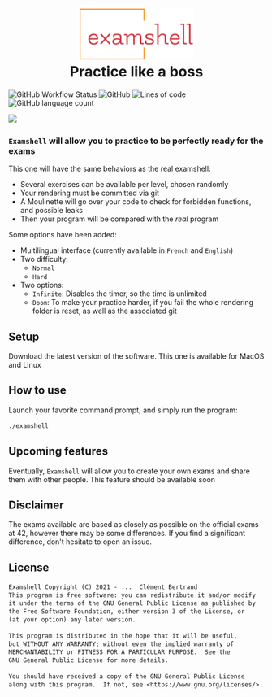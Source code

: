 <h1 align="center">
    <img height="100" src="md/logo.svg" alt=""><br>
	Practice like a boss
</h1>

<img alt="GitHub Workflow Status" src="https://img.shields.io/github/workflow/status/c-bertran/examshell/Build%20Binary?style=flat-square"/> <img alt="GitHub" src="https://img.shields.io/github/license/c-bertran/examshell?style=flat-square"> ![Lines of code](https://img.shields.io/tokei/lines/github/c-bertran/examshell?style=flat-square) <img alt="GitHub language count" src="https://img.shields.io/github/languages/count/c-bertran/examshell?style=flat-square">



<img src="md/main.gif"></img>

### `Examshell` will allow you to practice to be perfectly ready for the exams

This one will have the same behaviors as the real examshell:
- Several exercises can be available per level, chosen randomly
- Your rendering must be committed via git
- A Moulinette will go over your code to check for forbidden functions, and possible leaks
- Then your program will be compared with the _real_ program

Some options have been added:
- Multilingual interface (currently available in `French` and `English`)
- Two difficulty:
  - `Normal`
  - `Hard`
- Two options:
  - `Infinite`: Disables the timer, so the time is unlimited
  - `Doom`: To make your practice harder, if you fail the whole rendering folder is reset, as well as the associated git

## Setup
Download the latest version of the software. This one is available for MacOS and Linux

## How to use
Launch your favorite command prompt, and simply run the program:
```sh
./examshell
```

## Upcoming features
Eventually, `Examshell` will allow you to create your own exams and share them with other people. This feature should be available soon

## Disclaimer
The exams available are based as closely as possible on the official exams at 42, however there may be some differences.
If you find a significant difference, don't hesitate to open an issue.

## License
	Examshell Copyright (C) 2021 - ...  Clément Bertrand
    This program is free software: you can redistribute it and/or modify
    it under the terms of the GNU General Public License as published by
    the Free Software Foundation, either version 3 of the License, or
    (at your option) any later version.

    This program is distributed in the hope that it will be useful,
    but WITHOUT ANY WARRANTY; without even the implied warranty of
    MERCHANTABILITY or FITNESS FOR A PARTICULAR PURPOSE.  See the
    GNU General Public License for more details.

    You should have received a copy of the GNU General Public License
    along with this program.  If not, see <https://www.gnu.org/licenses/>.
